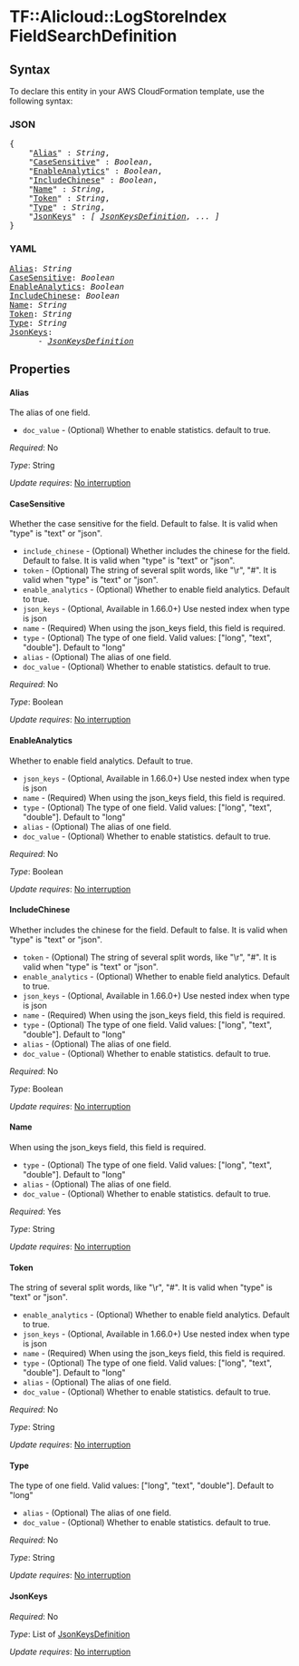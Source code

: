 # TF::Alicloud::LogStoreIndex FieldSearchDefinition

## Syntax

To declare this entity in your AWS CloudFormation template, use the following syntax:

### JSON

<pre>
{
    "<a href="#alias" title="Alias">Alias</a>" : <i>String</i>,
    "<a href="#casesensitive" title="CaseSensitive">CaseSensitive</a>" : <i>Boolean</i>,
    "<a href="#enableanalytics" title="EnableAnalytics">EnableAnalytics</a>" : <i>Boolean</i>,
    "<a href="#includechinese" title="IncludeChinese">IncludeChinese</a>" : <i>Boolean</i>,
    "<a href="#name" title="Name">Name</a>" : <i>String</i>,
    "<a href="#token" title="Token">Token</a>" : <i>String</i>,
    "<a href="#type" title="Type">Type</a>" : <i>String</i>,
    "<a href="#jsonkeys" title="JsonKeys">JsonKeys</a>" : <i>[ <a href="jsonkeysdefinition.md">JsonKeysDefinition</a>, ... ]</i>
}
</pre>

### YAML

<pre>
<a href="#alias" title="Alias">Alias</a>: <i>String</i>
<a href="#casesensitive" title="CaseSensitive">CaseSensitive</a>: <i>Boolean</i>
<a href="#enableanalytics" title="EnableAnalytics">EnableAnalytics</a>: <i>Boolean</i>
<a href="#includechinese" title="IncludeChinese">IncludeChinese</a>: <i>Boolean</i>
<a href="#name" title="Name">Name</a>: <i>String</i>
<a href="#token" title="Token">Token</a>: <i>String</i>
<a href="#type" title="Type">Type</a>: <i>String</i>
<a href="#jsonkeys" title="JsonKeys">JsonKeys</a>: <i>
      - <a href="jsonkeysdefinition.md">JsonKeysDefinition</a></i>
</pre>

## Properties

#### Alias

The alias of one field.
* `doc_value` - (Optional) Whether to enable statistics. default to true.

_Required_: No

_Type_: String

_Update requires_: [No interruption](https://docs.aws.amazon.com/AWSCloudFormation/latest/UserGuide/using-cfn-updating-stacks-update-behaviors.html#update-no-interrupt)

#### CaseSensitive

Whether the case sensitive for the field. Default to false. It is valid when "type" is "text" or "json".
* `include_chinese` - (Optional) Whether includes the chinese for the field. Default to false. It is valid when "type" is "text" or "json".
* `token` - (Optional) The string of several split words, like "\r", "#". It is valid when "type" is "text" or "json".
* `enable_analytics` - (Optional) Whether to enable field analytics. Default to true.
* `json_keys` - (Optional, Available in 1.66.0+) Use nested index when type is json
* `name` - (Required) When using the json_keys field, this field is required.
* `type` - (Optional) The type of one field. Valid values: ["long", "text", "double"]. Default to "long"
* `alias` - (Optional) The alias of one field.
* `doc_value` - (Optional) Whether to enable statistics. default to true.

_Required_: No

_Type_: Boolean

_Update requires_: [No interruption](https://docs.aws.amazon.com/AWSCloudFormation/latest/UserGuide/using-cfn-updating-stacks-update-behaviors.html#update-no-interrupt)

#### EnableAnalytics

Whether to enable field analytics. Default to true.
* `json_keys` - (Optional, Available in 1.66.0+) Use nested index when type is json
* `name` - (Required) When using the json_keys field, this field is required.
* `type` - (Optional) The type of one field. Valid values: ["long", "text", "double"]. Default to "long"
* `alias` - (Optional) The alias of one field.
* `doc_value` - (Optional) Whether to enable statistics. default to true.

_Required_: No

_Type_: Boolean

_Update requires_: [No interruption](https://docs.aws.amazon.com/AWSCloudFormation/latest/UserGuide/using-cfn-updating-stacks-update-behaviors.html#update-no-interrupt)

#### IncludeChinese

Whether includes the chinese for the field. Default to false. It is valid when "type" is "text" or "json".
* `token` - (Optional) The string of several split words, like "\r", "#". It is valid when "type" is "text" or "json".
* `enable_analytics` - (Optional) Whether to enable field analytics. Default to true.
* `json_keys` - (Optional, Available in 1.66.0+) Use nested index when type is json
* `name` - (Required) When using the json_keys field, this field is required.
* `type` - (Optional) The type of one field. Valid values: ["long", "text", "double"]. Default to "long"
* `alias` - (Optional) The alias of one field.
* `doc_value` - (Optional) Whether to enable statistics. default to true.

_Required_: No

_Type_: Boolean

_Update requires_: [No interruption](https://docs.aws.amazon.com/AWSCloudFormation/latest/UserGuide/using-cfn-updating-stacks-update-behaviors.html#update-no-interrupt)

#### Name

When using the json_keys field, this field is required.
* `type` - (Optional) The type of one field. Valid values: ["long", "text", "double"]. Default to "long"
* `alias` - (Optional) The alias of one field.
* `doc_value` - (Optional) Whether to enable statistics. default to true.

_Required_: Yes

_Type_: String

_Update requires_: [No interruption](https://docs.aws.amazon.com/AWSCloudFormation/latest/UserGuide/using-cfn-updating-stacks-update-behaviors.html#update-no-interrupt)

#### Token

The string of several split words, like "\r", "#". It is valid when "type" is "text" or "json".
* `enable_analytics` - (Optional) Whether to enable field analytics. Default to true.
* `json_keys` - (Optional, Available in 1.66.0+) Use nested index when type is json
* `name` - (Required) When using the json_keys field, this field is required.
* `type` - (Optional) The type of one field. Valid values: ["long", "text", "double"]. Default to "long"
* `alias` - (Optional) The alias of one field.
* `doc_value` - (Optional) Whether to enable statistics. default to true.

_Required_: No

_Type_: String

_Update requires_: [No interruption](https://docs.aws.amazon.com/AWSCloudFormation/latest/UserGuide/using-cfn-updating-stacks-update-behaviors.html#update-no-interrupt)

#### Type

The type of one field. Valid values: ["long", "text", "double"]. Default to "long"
* `alias` - (Optional) The alias of one field.
* `doc_value` - (Optional) Whether to enable statistics. default to true.

_Required_: No

_Type_: String

_Update requires_: [No interruption](https://docs.aws.amazon.com/AWSCloudFormation/latest/UserGuide/using-cfn-updating-stacks-update-behaviors.html#update-no-interrupt)

#### JsonKeys

_Required_: No

_Type_: List of <a href="jsonkeysdefinition.md">JsonKeysDefinition</a>

_Update requires_: [No interruption](https://docs.aws.amazon.com/AWSCloudFormation/latest/UserGuide/using-cfn-updating-stacks-update-behaviors.html#update-no-interrupt)

